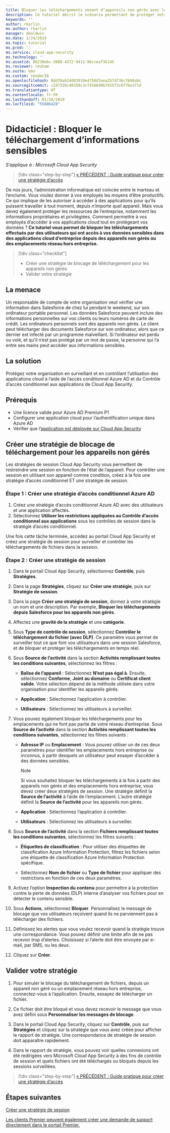 ```yaml
---
title: Bloquer les téléchargements venant d’appareils non gérés avec le contrôle d’application par accès conditionnel Cloud App Security
description: Ce tutoriel décrit le scénario permettant de protéger votre organisation contre les téléchargements de données sensibles sur des appareils non gérés en utilisant les fonctionnalités du proxy inversé Azure AD.
keywords: ''
author: rkarlin
ms.author: rkarlin
manager: mbaldwin
ms.date: 1/24/2019
ms.topic: tutorial
ms.prod: ''
ms.service: cloud-app-security
ms.technology: ''
ms.assetid: 06238ebc-2088-4372-9412-96cceaf3b145
ms.reviewer: reutam
ms.suite: ems
ms.custom: seodec18
ms.openlocfilehash: 8dd78ab2dd03910e4758d3aea257d736cfb96abc
ms.sourcegitcommit: c24732bc40350c3cf416640b7d15f3c6f7be371d
ms.translationtype: HT
ms.contentlocale: fr-FR
ms.lasthandoff: 01/28/2019
ms.locfileid: "55086428"
---
```

# <a name="tutorial-block-download-of-sensitive-information"></a>Didacticiel : Bloquer le téléchargement d’informations sensibles 

*S’applique à : Microsoft Cloud App Security*

>[!div class="step-by-step"]
[« PRÉCÉDENT : Guide pratique pour créer une stratégie d’accès](access-policy-aad.md)

De nos jours, l’administration informatique est coincée entre le marteau et l’enclume. Vous voulez donner à vos employés les moyens d’être productifs. Ce qui implique de les autoriser à accéder à des applications pour qu’ils puissent travailler à tout moment, depuis n’importe quel appareil. Mais vous devez également protéger les ressources de l’entreprise, notamment les informations propriétaires et privilégiées. Comment permettre à vos employés d’accéder à vos applications cloud tout en protégeant vos données ? **Ce tutoriel vous permet de bloquer les téléchargements effectués par des utilisateurs qui ont accès à vos données sensibles dans des applications cloud d’entreprise depuis des appareils non gérés ou des emplacements réseau hors entreprise.**

> [!div class="checklist"]
> * Créer une stratégie de blocage de téléchargement pour les appareils non gérés
> * Valider votre stratégie


## <a name="the-threat"></a>La menace

Un responsable de compte de votre organisation veut vérifier une information dans Salesforce de chez lui pendant le weekend, sur son ordinateur portable personnel. Les données Salesforce peuvent inclure des informations personnelles sur vos clients ou leurs numéros de carte de crédit. Les ordinateurs personnels sont des appareils non gérés. Le client peut télécharger des documents Salesforce sur son ordinateur, alors que ce dernier est infecté par un programme malveillant. Si l’ordinateur est perdu ou volé, et qu’il n’est pas protégé par un mot de passe, la personne qui l’a entre ses mains peut accéder aux informations sensibles.

## <a name="the-solution"></a>La solution

Protégez votre organisation en surveillant et en contrôlant l’utilisation des applications cloud à l’aide de l’accès conditionnel Azure AD et du Contrôle d’accès conditionnel aux applications de Cloud App Security.  

## <a name="prerequisites"></a>Prérequis

- Une licence valide pour Azure AD Premium P1
- Configurer une application cloud pour l’authentification unique dans Azure AD  
- Vérifier que l’[application est déployée sur Cloud App Security](proxy-deployment-aad.md)

## <a name="create-a-block-download-policy-for-unmanaged-devices"></a>Créer une stratégie de blocage de téléchargement pour les appareils non gérés  

Les stratégies de session Cloud App Security vous permettent de restreindre une session en fonction de l’état de l’appareil. Pour contrôler une session en utilisant son appareil comme condition, créez à la fois une stratégie d’accès conditionnel ET une stratégie de session.

### <a name="step-1-create-an-azure-ad-conditional-access-policy"></a>Étape 1 : Créer une stratégie d’accès conditionnel Azure AD

1. Créez une stratégie d’accès conditionnel Azure AD avec des utilisateurs et une application affectés.
2. Sélectionnez **Utiliser les restrictions appliquées au Contrôle d’accès conditionnel aux applications** sous les contrôles de session dans la stratégie d’accès conditionnel.

Une fois cette tâche terminée, accédez au portail Cloud App Security et créez une stratégie de session pour surveiller et contrôler les téléchargements de fichiers dans la session.

### <a name="step-2-create-a-session-policy"></a>Étape 2 : Créer une stratégie de session

1. Dans le portail Cloud App Security, sélectionnez **Contrôle**, puis **Stratégies**. 

2. Dans la page **Stratégies**, cliquez sur **Créer une stratégie**, puis sur **Stratégie de session**.
 
3. Dans la page **Créer une stratégie de session**, donnez à votre stratégie un nom et une description. Par exemple, **Bloquer les téléchargements depuis Salesforce pour les appareils non gérés**.

4. Affectez une **gravité de la stratégie** et une **catégorie**.

5. Sous **Type de contrôle de session**, sélectionnez **Contrôler le téléchargement du fichier (avec DLP)**. Ce paramètre vous permet de surveiller tout ce que font vos utilisateurs dans une session Salesforce, et de bloquer et protéger les téléchargements en temps réel.

6. Sous **Source de l’activité** dans la section **Activités remplissant toutes les conditions suivantes**, sélectionnez les filtres : 

   - **Balise de l’appareil** : Sélectionnez **N’est pas égal à**. Ensuite, sélectionnez **Conforme**, **Joint au domaine** ou **Certificat client valide**. Votre sélection dépend de la méthode utilisée dans votre organisation pour identifier les appareils gérés. 

   - **Application** : Sélectionnez l’application à contrôler.  

   - **Utilisateurs** : Sélectionnez les utilisateurs à surveiller.  

7. Vous pouvez également bloquer les téléchargements pour les emplacements qui ne font pas partie de votre réseau d’entreprise. Sous **Source de l’activité** dans la section **Activités remplissant toutes les conditions suivantes**, sélectionnez les filtres suivants :

   - **Adresse IP** ou **Emplacement** : Vous pouvez utiliser un de ces deux paramètres pour identifier les emplacements hors entreprise ou inconnus, à partir desquels un utilisateur peut essayer d’accéder à des données sensibles.

     > [!NOTE]
     > Si vous souhaitez bloquer les téléchargements à la fois à partir des appareils non gérés et des emplacements hors entreprise, vous devez créer deux stratégies de session. Une stratégie définit la **Source de l’activité** à l’aide de l’emplacement. L’autre stratégie définit la **Source de l’activité** pour les appareils non gérés.

   - **Application** : Sélectionnez l’application à contrôler.

   - **Utilisateurs** : Sélectionnez les utilisateurs à surveiller.  

8. Sous **Source de l’activité** dans la section **Fichiers remplissant toutes les conditions suivantes**, sélectionnez les filtres suivants : 

   - **Étiquettes de classification** : Pour utiliser des étiquettes de classification Azure Information Protection, filtrez les fichiers selon une étiquette de classification Azure Information Protection spécifique.

   - Sélectionnez **Nom de fichier** ou **Type de fichier** pour appliquer des restrictions en fonction de ces deux paramètres.
9. Activez l’option **Inspection du contenu** pour permettre à la protection contre la perte de données (DLP) interne d’analyser vos fichiers pour en détecter le contenu sensible. 

10. Sous **Actions**, sélectionnez **Bloquer**. Personnalisez le message de blocage que vos utilisateurs reçoivent quand ils ne parviennent pas à télécharger des fichiers.  

11. Définissez les alertes que vous voulez recevoir quand la stratégie trouve une correspondance. Vous pouvez définir une limite afin de ne pas recevoir trop d’alertes. Choisissez si l’alerte doit être envoyée par e-mail, par SMS, ou les deux.

12. Cliquez sur **Créer**.  

## <a name="validate-your-policy"></a>Valider votre stratégie

1. Pour simuler le blocage du téléchargement de fichiers, depuis un appareil non géré ou un emplacement réseau hors entreprise, connectez-vous à l’application. Ensuite, essayez de télécharger un fichier.

2. Ce fichier doit être bloqué et vous devez recevoir le message que vous avez défini sous **Personnaliser les messages de blocage**. 

3. Dans le portail Cloud App Security, cliquez sur **Contrôle**, puis sur **Stratégies** et cliquez sur la stratégie que vous avez créée pour afficher le rapport de stratégie. Une correspondance de stratégie de session doit apparaître rapidement. 

4. Dans le rapport de stratégie, vous pouvez voir quelles connexions ont été redirigées vers Microsoft Cloud App Security à des fins de contrôle de session et quels fichiers ont été téléchargés ou bloqués depuis les sessions surveillées.

>[!div class="step-by-step"]
[« PRÉCÉDENT : Guide pratique pour créer une stratégie d’accès](access-policy-aad.md)

## <a name="next-steps"></a>Étapes suivantes
  
[Créer une stratégie de session](session-policy-aad.md)   

[Les clients Premier peuvent également créer une demande de support directement dans le portail Premier.](https://premier.microsoft.com/)  
  
  